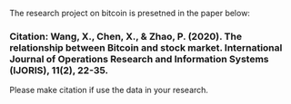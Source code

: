 The research project on bitcoin is presetned in the paper below:
### Citation: Wang, X., Chen, X., & Zhao, P. (2020). The relationship between Bitcoin and stock market. International Journal of Operations Research and Information Systems (IJORIS), 11(2), 22-35.
Please make citation if use the data in your research.
